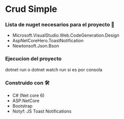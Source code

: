 # Crud Simple
### Lista de nuget necesarios para el proyecto 🔧

+ Microsoft.VisualStudio.Web.CodeGeneration.Design
+ AspNetCoreHero.ToastNotification
+ Newtonsoft.Json.Bson

### Ejecucion del proyecto
dotnet run o dotnet watch run si es por consola

### Construido con 🛠️

+ C# (Net core 6)
+ ASP.NetCore
+ Bootstrap 
+ Notyf: JS Toast Notifications



